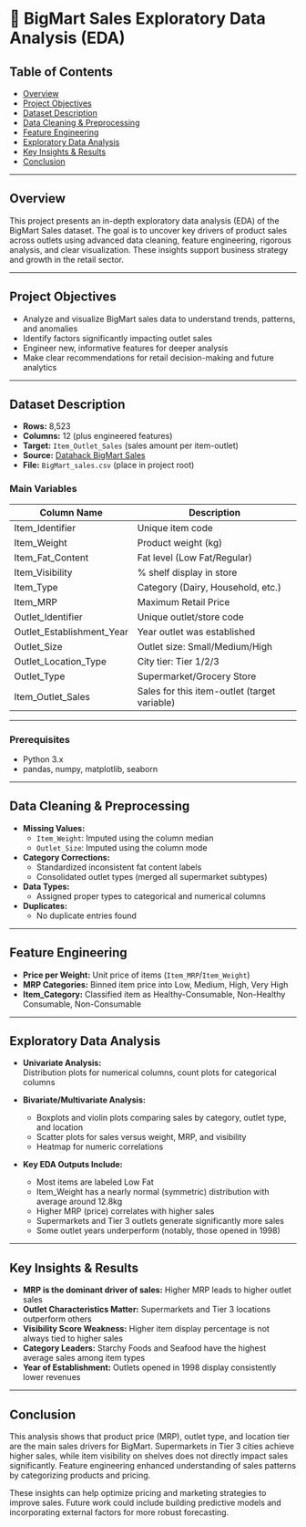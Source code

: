 # 🛒 BigMart Sales Exploratory Data Analysis (EDA)

## Table of Contents

- [Overview](#overview)
- [Project Objectives](#project-objectives)
- [Dataset Description](#dataset-description)
- [Data Cleaning & Preprocessing](#data-cleaning--preprocessing)
- [Feature Engineering](#feature-engineering)
- [Exploratory Data Analysis](#exploratory-data-analysis)
- [Key Insights & Results](#key-insights--results)
- [Conclusion](#conclusion--results)

---

## Overview

This project presents an in-depth exploratory data analysis (EDA) of the BigMart Sales dataset. The goal is to uncover key drivers of product sales across outlets using advanced data cleaning, feature engineering, rigorous analysis, and clear visualization. These insights support business strategy and growth in the retail sector.

---

## Project Objectives

- Analyze and visualize BigMart sales data to understand trends, patterns, and anomalies
- Identify factors significantly impacting outlet sales
- Engineer new, informative features for deeper analysis
- Make clear recommendations for retail decision-making and future analytics

---

## Dataset Description

- **Rows:** 8,523
- **Columns:** 12 (plus engineered features)
- **Target:** `Item_Outlet_Sales` (sales amount per item-outlet)
- **Source:** [Datahack BigMart Sales](https://datahack.analyticsvidhya.com/contest/practice-problem-big-mart-sales-prediction/)
- **File:** `BigMart_sales.csv` (place in project root)

### Main Variables

| Column Name                | Description                                   |
|----------------------------|-----------------------------------------------|
| Item_Identifier            | Unique item code                              |
| Item_Weight                | Product weight (kg)                           |
| Item_Fat_Content           | Fat level (Low Fat/Regular)                   |
| Item_Visibility            | % shelf display in store                      |
| Item_Type                  | Category (Dairy, Household, etc.)             |
| Item_MRP                   | Maximum Retail Price                          |
| Outlet_Identifier          | Unique outlet/store code                      |
| Outlet_Establishment_Year  | Year outlet was established                   |
| Outlet_Size                | Outlet size: Small/Medium/High                |
| Outlet_Location_Type       | City tier: Tier 1/2/3                         |
| Outlet_Type                | Supermarket/Grocery Store                     |
| Item_Outlet_Sales          | Sales for this item-outlet (target variable)  |

---

### Prerequisites

- Python 3.x
- pandas, numpy, matplotlib, seaborn

---

## Data Cleaning & Preprocessing

- **Missing Values:**  
  - `Item_Weight`: Imputed using the column median  
  - `Outlet_Size`: Imputed using the column mode  
- **Category Corrections:**  
  - Standardized inconsistent fat content labels
  - Consolidated outlet types (merged all supermarket subtypes)
- **Data Types:**  
  - Assigned proper types to categorical and numerical columns
- **Duplicates:**  
  - No duplicate entries found

---

## Feature Engineering

- **Price per Weight:** Unit price of items (`Item_MRP`/`Item_Weight`)
- **MRP Categories:** Binned item price into Low, Medium, High, Very High
- **Item_Category:** Classified item as Healthy-Consumable, Non-Healthy Consumable, Non-Consumable

---

## Exploratory Data Analysis

- **Univariate Analysis:**  
  Distribution plots for numerical columns, count plots for categorical columns

- **Bivariate/Multivariate Analysis:**  
  - Boxplots and violin plots comparing sales by category, outlet type, and location
  - Scatter plots for sales versus weight, MRP, and visibility
  - Heatmap for numeric correlations

- **Key EDA Outputs Include:**  
  - Most items are labeled Low Fat  
  - Item_Weight has a nearly normal (symmetric) distribution with average around 12.8kg  
  - Higher MRP (price) correlates with higher sales  
  - Supermarkets and Tier 3 outlets generate significantly more sales  
  - Some outlet years underperform (notably, those opened in 1998)

---

## Key Insights & Results

- **MRP is the dominant driver of sales:** Higher MRP leads to higher outlet sales
- **Outlet Characteristics Matter:** Supermarkets and Tier 3 locations outperform others
- **Visibility Score Weakness:** Higher item display percentage is not always tied to higher sales
- **Category Leaders:** Starchy Foods and Seafood have the highest average sales among item types
- **Year of Establishment:** Outlets opened in 1998 display consistently lower revenues

---
## Conclusion
This analysis shows that product price (MRP), outlet type, and location tier are the main sales drivers for BigMart. Supermarkets in Tier 3 cities achieve higher sales, while item visibility on shelves does not directly impact sales significantly. Feature engineering enhanced understanding of sales patterns by categorizing products and pricing.

These insights can help optimize pricing and marketing strategies to improve sales. Future work could include building predictive models and incorporating external factors for more robust forecasting.
